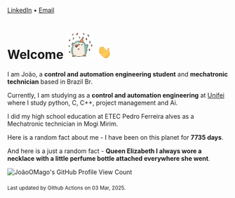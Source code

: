 [LinkedIn](https://www.linkedin.com/in/joão-pedro-gozzoli-b95641301/) &bull;
[Email](joaopedrogozzoli@gmail.com)

# Welcome <img src="happy.gif" height="64px" /> <img src="wave.gif" height="32px" />

I am João, a  **control and automation engineering student** and **mechatronic technician** based in Brazil Br.

Currently, I am studying as a **control and automation engineering** at [Unifei](https://unifei.edu.br) where I study python, C, C++, project management and Ai.

I did my high school education at ETEC Pedro Ferreira alves as a Mechatronic technician in Mogi Mirim.

Here is a random fact about me - I have been on this planet for **7735 days**.

And here is a just a random fact -  **Queen Elizabeth I always wore a necklace with a little perfume bottle attached everywhere she went**.

![JoãoOMago's GitHub Profile View Count](https://komarev.com/ghpvc/?username=JoaoOMago)

<sub>Last updated by Github Actions on 03 Mar, 2025.</sub>
